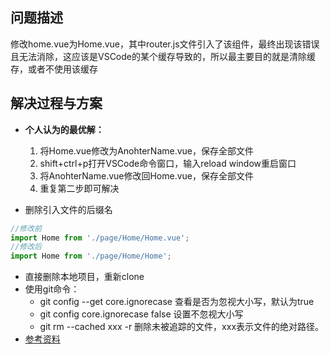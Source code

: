 ## 问题描述

修改home.vue为Home.vue，其中router.js文件引入了该组件，最终出现该错误且无法消除，这应该是VSCode的某个缓存导致的，所以最主要目的就是清除缓存，或者不使用该缓存

## 解决过程与方案

- **个人认为的最优解：**
  1. 将Home.vue修改为AnohterName.vue，保存全部文件
  2. shift+ctrl+p打开VSCode命令窗口，输入reload window重启窗口
  3. 将AnohterName.vue修改回Home.vue，保存全部文件
  4. 重复第二步即可解决

- 删除引入文件的后缀名

```js
//修改前
import Home from './page/Home/Home.vue'; 
//修改后
import Home from './page/Home/Home';
```

- 直接删除本地项目，重新clone
- 使用git命令：
  - git config --get core.ignorecase 查看是否为忽视大小写，默认为true
  - git config core.ignorecase false 设置不忽视大小写
  - git rm --cached xxx -r 删除未被追踪的文件，xxx表示文件的绝对路径。
- [参考资料](https://github.com/microsoft/TypeScript/issues/25460#issuecomment-531068391)

<Vssue 
    :options="{ labels: [$page.relativePath.split('/')[0]] }" 
    :title="$page.relativePath.split('/')[1]" 
/>
